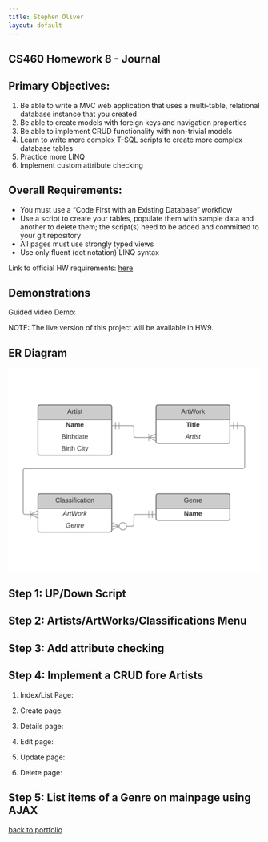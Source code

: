 ```yaml
---
title: Stephen Oliver
layout: default
---
```

## CS460 Homework 8 - Journal

## Primary Objectives:

1. Be able to write a MVC web application that uses a multi-table, relational database instance that you created
2. Be able to create models with foreign keys and navigation properties
3. Be able to implement CRUD functionality with non-trivial models
4. Learn to write more complex T-SQL scripts to create more complex database tables
5. Practice more LINQ
6. Implement custom attribute checking

## Overall Requirements:

* You must use a “Code First with an Existing Database” workflow
* Use a script to create your tables, populate them with sample data and another to delete them; the script(s) need to be added and committed to your git repository
* All pages must use strongly typed views
* Use only fluent (dot notation) LINQ syntax

Link to official HW requirements: [here](http://www.wou.edu/~morses/classes/cs46x/assignments/HW8.html)

## Demonstrations
Guided video Demo:
<!-- youtube embed goes here -->
NOTE: The live version of this project will be available in HW9.

## ER Diagram
![ER Diagram](ERD.png)

## Step 1: UP/Down Script


## Step 2: Artists/ArtWorks/Classifications Menu


## Step 3: Add attribute checking


## Step 4: Implement a CRUD fore Artists
1. Index/List Page:

2. Create page:

3. Details page:

4. Edit page:

5. Update page:

6. Delete page:

## Step 5: List items of a Genre on mainpage using AJAX


[back to portfolio](https://skoliver89.github.io)